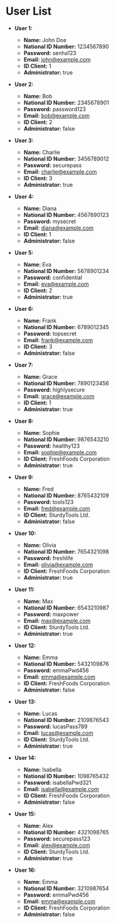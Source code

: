 # User List

- **User 1:**
  - **Name:** John Doe
  - **National ID Number:** 1234567890
  - **Password:** senha123
  - **Email:** john@example.com
  - **ID Client:** 1
  - **Administrator:** true

- **User 2:**
  - **Name:** Bob
  - **National ID Number:** 2345678901
  - **Password:** password123
  - **Email:** bob@example.com
  - **ID Client:** 2
  - **Administrator:** false

- **User 3:**
  - **Name:** Charlie
  - **National ID Number:** 3456789012
  - **Password:** securepass
  - **Email:** charlie@example.com
  - **ID Client:** 3
  - **Administrator:** true

- **User 4:**
  - **Name:** Diana
  - **National ID Number:** 4567890123
  - **Password:** mysecret
  - **Email:** diana@example.com
  - **ID Client:** 1
  - **Administrator:** false

- **User 5:**
  - **Name:** Eva
  - **National ID Number:** 5678901234
  - **Password:** confidential
  - **Email:** eva@example.com
  - **ID Client:** 2
  - **Administrator:** true

- **User 6:**
  - **Name:** Frank
  - **National ID Number:** 6789012345
  - **Password:** topsecret
  - **Email:** frank@example.com
  - **ID Client:** 3
  - **Administrator:** false

- **User 7:**
  - **Name:** Grace
  - **National ID Number:** 7890123456
  - **Password:** highlysecure
  - **Email:** grace@example.com
  - **ID Client:** 1
  - **Administrator:** true

- **User 8:**
  - **Name:** Sophie
  - **National ID Number:** 9876543210
  - **Password:** healthy123
  - **Email:** sophie@example.com
  - **ID Client:** FreshFoods Corporation
  - **Administrator:** true

- **User 9:**
  - **Name:** Fred
  - **National ID Number:** 8765432109
  - **Password:** tools123
  - **Email:** fred@example.com
  - **ID Client:** SturdyTools Ltd.
  - **Administrator:** false

- **User 10:**
  - **Name:** Olivia
  - **National ID Number:** 7654321098
  - **Password:** freshlife
  - **Email:** olivia@example.com
  - **ID Client:** FreshFoods Corporation
  - **Administrator:** true

- **User 11:**
  - **Name:** Max
  - **National ID Number:** 6543210987
  - **Password:** maxpower
  - **Email:** max@example.com
  - **ID Client:** SturdyTools Ltd.
  - **Administrator:** true

- **User 12:**
  - **Name:** Emma
  - **National ID Number:** 5432109876
  - **Password:** emmaPwd456
  - **Email:** emma@example.com
  - **ID Client:** FreshFoods Corporation
  - **Administrator:** false

- **User 13:**
  - **Name:** Lucas
  - **National ID Number:** 2109876543
  - **Password:** lucasPass789
  - **Email:** lucas@example.com
  - **ID Client:** SturdyTools Ltd.
  - **Administrator:** true

- **User 14:**
  - **Name:** Isabella
  - **National ID Number:** 1098765432
  - **Password:** isabellaPwd321
  - **Email:** isabella@example.com
  - **ID Client:** FreshFoods Corporation
  - **Administrator:** false

- **User 15:**
  - **Name:** Alex
  - **National ID Number:** 4321098765
  - **Password:** securepass123
  - **Email:** alex@example.com
  - **ID Client:** SturdyTools Ltd.
  - **Administrator:** true

- **User 16:**
  - **Name:** Emma
  - **National ID Number:** 3210987654
  - **Password:** emmaPwd456
  - **Email:** emma@example.com
  - **ID Client:** FreshFoods Corporation
  - **Administrator:** false
